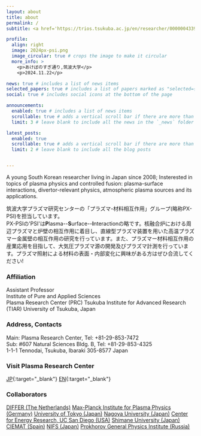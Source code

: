 ```yaml
---
layout: about
title: about
permalink: /
subtitle: <a href='https://trios.tsukuba.ac.jp/en/researcher/0000004339'>Affiliations</a>. Address. Contacts. Etc.

profile:
  align: right
  image: 2024px-psi.png
  image_circular: true # crops the image to make it circular
  more_info: >
    <p>あけぼのすぎ通り,筑波大学</p>
    <p>2024.11.22</p>

news: true # includes a list of news items
selected_papers: true # includes a list of papers marked as "selected={true}"
social: true # includes social icons at the bottom of the page

announcements:
  enabled: true # includes a list of news items
  scrollable: true # adds a vertical scroll bar if there are more than 3 news items
  limit: 3 # leave blank to include all the news in the `_news` folder

latest_posts:
  enabled: true
  scrollable: true # adds a vertical scroll bar if there are more than 3 new posts items
  limit: 2 # leave blank to include all the blog posts


---
```


A young South Korean researcher living in Japan since 2008; Insterested in topics of plasma physics and controlled fusion: plasma-surface interactions, divertor-relevant physics, atmospheric plasma sources and its applications.

筑波大学プラズマ研究センターの「プラズマ-材料相互作用」グループ(略称PX-PSI)を担当しています。  
PX-PSIの'PSI'は**P**lasma--**S**urface--**I**nteractionの略です。核融合炉における周辺プラズマと炉壁の相互作用に着目し、直線型プラズマ装置を用いた高温プラズマー金属壁の相互作用の研究を行っています。また、プラズマー材料相互作用の産業応用を目指して、大気圧プラズマ源の開発及びプラズマ計測を行っています。プラズマ照射による材料の表面・内部変化に興味がある方はぜひ合流してください!

### Affiliation  
Assistant Professor  
Institute of Pure and Applied Sciences  
Plasma Research Center (PRC)
Tsukuba Institute for Advanced Research (TIAR)
University of Tsukuba, Japan

### Address, Contacts
Main: Plasma Research Center, Tel: +81-29-853-7472  
Sub: #607 Natural Sciences Bldg. B, Tel: +81-29-853-4325  
1-1-1 Tennodai, Tsukuba, Ibaraki 305-8577 Japan

### Visit Plasma Research Center 
[JP](https://www.prc.tsukuba.ac.jp/ja/){:target="_blank"} [EN](https://www.prc.tsukuba.ac.jp/en/){:target="_blank"}

### Collaborators
[DIFFER (The Netherlands)](https://www.differ.nl/)
[Max-Planck Institute for Plasma Physics (Germany)](https://www.ipp.mpg.de/)
[University of Tokyo (Japan)](https://www.ppl.k.u-tokyo.ac.jp/)
[Nagoya University (Japan)](https://www.nuee.nagoya-u.ac.jp/labs/plaene/j-index.html)
[Center for Energy Research, UC San Diego (USA)](https://cer.ucsd.edu/)
[Shimane University (Japan)](https://www.phys.shimane-u.ac.jp/miyamoto_lab/index.html)
[CIEMAT (Spain)](https://www.fusion.ciemat.es/home/home/)
[NIFS (Japan)](https://www.nifs.ac.jp/)
[Prokhorov General Physics Institute (Russia)](https://www.gpi.ru/)